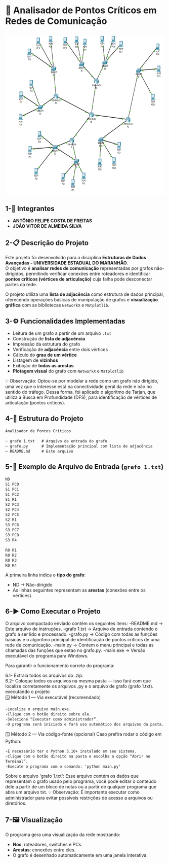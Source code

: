 # 🧠 Analisador de Pontos Críticos em Redes de Comunicação
##
<p align="center">
  <img width="900" height="500" alt="image" src="Rede_de_Comunicação.png"/>
</p>

## 1-👥 Integrantes
- **ANTÔNIO FELIPE COSTA DE FREITAS**
- **JOÃO VITOR DE ALMEIDA SILVA** 



## 2-📋 Descrição do Projeto
Este projeto foi desenvolvido para a disciplina **Estruturas de Dados Avançadas - UNIVERSIDADE ESTADUAL DO MARANHÃO**.  
O objetivo é **analisar redes de comunicação** representadas por grafos não-dirigidos, permitindo verificar conexões entre roteadores e identificar **pontos críticos (vértices de articulação)** cuja falha pode desconectar partes da rede.

O projeto utiliza uma **lista de adjacência** como estrutura de dados principal, oferecendo operações básicas de manipulação de grafos e **visualização gráfica** com as bibliotecas `NetworkX` e `Matplotlib`.


## 3-⚙️ Funcionalidades Implementadas
- Leitura de um grafo a partir de um arquivo `.txt`
- Construção de **lista de adjacência**
- Impressão da estrutura do grafo
- Verificação de **adjacência** entre dois vértices
- Cálculo do **grau de um vértice**
- Listagem de **vizinhos**
- Exibição de **todas as arestas**
- **Plotagem visual** do grafo com `NetworkX` e `Matplotlib`

💡 Observação: Optou-se por modelar a rede como um grafo não dirigido, uma vez que o interesse está na conectividade geral da rede e não no sentido do tráfego. Dessa forma, foi aplicado o algoritmo de Tarjan, que utiliza a Busca em Profundidade (DFS), para identificação de vértices de articulação (pontos críticos).

## 4-🧩 Estrutura do Projeto
```text
Analisador de Pontos Criticos

─ grafo 1.txt   # Arquivo de entrada do grafo
─ grafo.py      # Implementação principal com lista de adjacência
─ README.md     # Este arquivo
```

## 5-📄 Exemplo de Arquivo de Entrada (`grafo 1.txt`)
```text
ND
S1 PC0
S1 PC1
S1 PC2
S1 R1
S2 PC3
S2 PC4
S2 PC5
S2 R1
S3 PC6
S3 PC7
S3 PC8
S3 R4

R0 R1
R0 R2
R0 R3
R0 R4
```
A primeira linha indica o **tipo do grafo**:
- ND → Não-dirigido    
- As linhas seguintes representam as **arestas** (conexões entre os vértices).


## 6-▶️ Como Executar o Projeto
O arquivo compactado enviado contém os seguintes itens:
-README.md → Este arquivo de instruções.
-grafo 1.txt → Arquivo de entrada contendo o grafo a ser lido e processado.
-grafo.py → Código com todas as funções basicas e o algoritmo principal de identificação de pontos criticos de uma rede de comunicação.
-main.py → Contem o menu principal e todas as chamadas das funções que estao no grafo.py.
-main.exe → Versão executável do programa para Windows.

Para garantir o funcionamento correto do programa:

6.1- Extraia todos os arquivos do .zip.
<br>
6.2- Coloque todos os arquivos na mesma pasta — isso fará com que localize corretamente os arquivos .py e o arquivo de grafo (grafo 1.txt).
executando o projeto
<br>
🪟 Método 1 — Via executável (recomendado)
```text
-Localize o arquivo main.exe.
-Clique com o botão direito sobre ele.
-Selecione “Executar como administrador”.
-O programa será iniciado e fará uso automático dos arquivos da pasta.
```
🪟 Método 2 — Via código-fonte (opcional)
Caso prefira rodar o código em Python:
```text
-É necessário ter o Python 3.10+ instalado em seu sistema.
-Clique com o botão direito na pasta e escolha a opção “Abrir no Terminal”.
-Execute o programa com o comando: 'python main.py'
```

Sobre o arquivo 'grafo 1.txt':
Esse arquivo contém os dados que representam o grafo usado pelo programa, você pode editar o conteúdo dele a partir de um bloco de notas ou a partir de qualquer programa que abra um arquivo txt.
💡 Observação: É importante executar como administrador para evitar possíveis restrições de acesso a arquivos ou diretórios.

## 7-🖼️ Visualização
O programa gera uma visualização da rede mostrando:
- **Nós**: roteadores, switches e PCs.
- **Arestas**: conexões entre eles.  
- O grafo é desenhado automaticamente em uma janela interativa.

